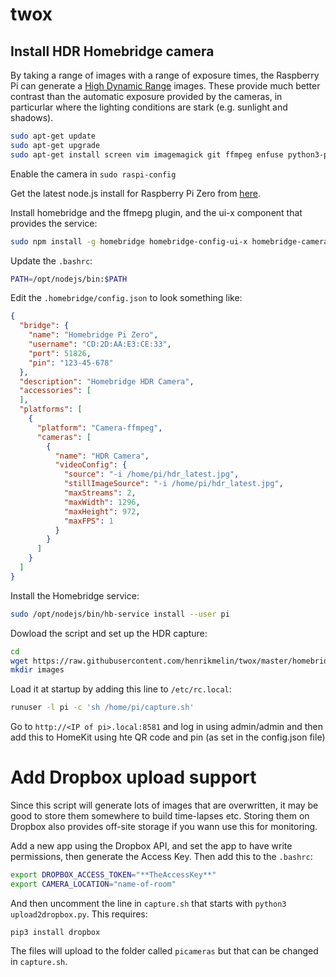 # twox


## Install HDR Homebridge camera

By taking a range of images with a range of exposure times, the Raspberry Pi can generate a [High Dynamic Range](https://en.wikipedia.org/wiki/High_dynamic_range) images. These provide much better contrast than the automatic exposure provided by the cameras, in particurlar where the lighting conditions are stark (e.g. sunlight and shadows). 

```bash
sudo apt-get update
sudo apt-get upgrade
sudo apt-get install screen vim imagemagick git ffmpeg enfuse python3-pip

```

Enable the camera in `sudo raspi-config`

Get the latest node.js install for Raspberry Pi Zero from [here](https://github.com/sdesalas/node-pi-zero).

Install homebridge and the ffmepg plugin, and the ui-x component that provides the service:
```bash
sudo npm install -g homebridge homebridge-config-ui-x homebridge-camera-ffmpeg
```
Update the `.bashrc`:
```bash
PATH=/opt/nodejs/bin:$PATH
```
Edit the `.homebridge/config.json` to look something like:

```json
{
  "bridge": {
    "name": "Homebridge Pi Zero",
    "username": "CD:2D:AA:E3:CE:33",
    "port": 51826,
    "pin": "123-45-678"
  },
  "description": "Homebridge HDR Camera",
  "accessories": [
  ],
  "platforms": [
    {
      "platform": "Camera-ffmpeg",
      "cameras": [
        {
          "name": "HDR Camera",
          "videoConfig": {
            "source": "-i /home/pi/hdr_latest.jpg",
            "stillImageSource": "-i /home/pi/hdr_latest.jpg",
            "maxStreams": 2,
            "maxWidth": 1296,
            "maxHeight": 972,
            "maxFPS": 1
          }
        }
      ]
    }
  ]
}    

```
Install the Homebridge service:

```bash
sudo /opt/nodejs/bin/hb-service install --user pi
```

Dowload the script and set up the HDR capture:
```bash
cd
wget https://raw.githubusercontent.com/henrikmelin/twox/master/homebridge-hdr-camera/capture.sh
mkdir images
```
Load it at startup by adding this line to `/etc/rc.local`:
```bash
runuser -l pi -c 'sh /home/pi/capture.sh'
```
Go to `http://<IP of pi>.local:8581` and log in using admin/admin and then add this to HomeKit using hte QR code and pin (as set in the config.json file)

# Add Dropbox upload support

Since this script will generate lots of images that are overwritten, it may be good to store them somewhere to build time-lapses etc. Storing them on Dropbox also provides off-site storage if you wann use this for monitoring. 

Add a new app using the Dropbox API, and set the app to have write permissions, then generate the Access Key. Then add this to the `.bashrc`:

```bash
export DROPBOX_ACCESS_TOKEN="**TheAccessKey**"
export CAMERA_LOCATION="name-of-room"

```
And then uncomment the line in `capture.sh` that starts with `python3 upload2dropbox.py`. This requires:
```
pip3 install dropbox
```
The files will upload to the folder called `picameras` but that can be changed in `capture.sh`.